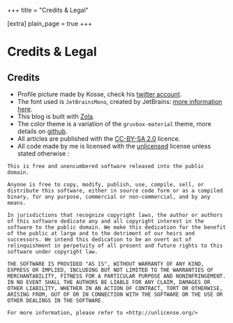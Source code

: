 +++
title = "Credits & Legal"

[extra]
plain_page = true
+++

# Credits & Legal

## Credits

 - Profile picture made by Kosse, check his [twitter account](https://twitter.com/kosseart).
 - The font used is `JetBrainsMono`, created by JetBrains: [more information here](https://www.jetbrains.com/lp/mono/).
 - This blog is built with [Zola](https://getzola.org).
 - The color theme is a variation of the `gruvbox-material` theme, more details on [github](https://github.com/sainnhe/gruvbox-material).
 - All articles are published with the [CC-BY-SA 2.0](https://creativecommons.org/licenses/by-sa/2.0/) licence.
 - All code made by me is licensed with the [unlicensed](https://unlicense.org/) license unless stated otherwise :

```
This is free and unencumbered software released into the public domain.

Anyone is free to copy, modify, publish, use, compile, sell, or
distribute this software, either in source code form or as a compiled
binary, for any purpose, commercial or non-commercial, and by any
means.

In jurisdictions that recognize copyright laws, the author or authors
of this software dedicate any and all copyright interest in the
software to the public domain. We make this dedication for the benefit
of the public at large and to the detriment of our heirs and
successors. We intend this dedication to be an overt act of
relinquishment in perpetuity of all present and future rights to this
software under copyright law.

THE SOFTWARE IS PROVIDED "AS IS", WITHOUT WARRANTY OF ANY KIND,
EXPRESS OR IMPLIED, INCLUDING BUT NOT LIMITED TO THE WARRANTIES OF
MERCHANTABILITY, FITNESS FOR A PARTICULAR PURPOSE AND NONINFRINGEMENT.
IN NO EVENT SHALL THE AUTHORS BE LIABLE FOR ANY CLAIM, DAMAGES OR
OTHER LIABILITY, WHETHER IN AN ACTION OF CONTRACT, TORT OR OTHERWISE,
ARISING FROM, OUT OF OR IN CONNECTION WITH THE SOFTWARE OR THE USE OR
OTHER DEALINGS IN THE SOFTWARE.

For more information, please refer to <http://unlicense.org/>
```
